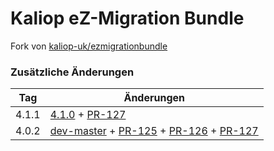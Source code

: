 Kaliop eZ-Migration Bundle
==========================

Fork von [kaliop-uk/ezmigrationbundle](https://github.com/kaliop-uk/ezmigrationbundle)

### Zusätzliche Änderungen

| Tag | Änderungen |
| ---  | ---  |
| 4.1.1  | [4.1.0](https://github.com/kaliop-uk/ezmigrationbundle/commit/59c96b406741af2303265bf0127326d8f8458c77) + [PR-127](https://github.com/kaliop-uk/ezmigrationbundle/pull/127) |
| 4.0.2  | [dev-master](https://github.com/kaliop-uk/ezmigrationbundle/commit/b101c451d6d540bb8d747345e33d5060faaabc4d) + [PR-125](https://github.com/kaliop-uk/ezmigrationbundle/pull/125) + [PR-126](https://github.com/kaliop-uk/ezmigrationbundle/pull/126) + [PR-127](https://github.com/kaliop-uk/ezmigrationbundle/pull/127) |
